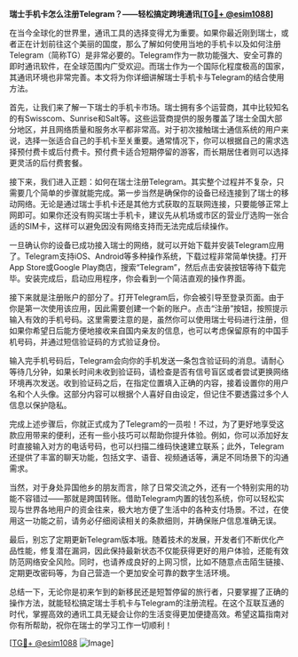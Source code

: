 **瑞士手机卡怎么注册Telegram？——轻松搞定跨境通讯[[TG💪+ @esim1088](https://t.me/s/esim1088)]**

在当今全球化的世界里，通讯工具的选择变得尤为重要。如果你最近刚到瑞士，或者正在计划前往这个美丽的国度，那么了解如何使用当地的手机卡以及如何注册Telegram（简称TG）是非常必要的。Telegram作为一款功能强大、安全可靠的即时通讯软件，在全球范围内广受欢迎。而瑞士作为一个国际化程度极高的国家，其通讯环境也非常完善。本文将为你详细讲解瑞士手机卡与Telegram的结合使用方法。

首先，让我们来了解一下瑞士的手机卡市场。瑞士拥有多个运营商，其中比较知名的有Swisscom、Sunrise和Salt等。这些运营商提供的服务覆盖了瑞士全国大部分地区，并且网络质量和服务水平都非常高。对于初次接触瑞士通信系统的用户来说，选择一张适合自己的手机卡至关重要。通常情况下，你可以根据自己的需求选择预付费卡或后付费卡。预付费卡适合短期停留的游客，而长期居住者则可以选择更灵活的后付费套餐。

接下来，我们进入正题：如何在瑞士注册Telegram。其实整个过程并不复杂，只需要几个简单的步骤就能完成。第一步当然是确保你的设备已经连接到了瑞士的移动网络。无论是通过瑞士手机卡还是其他方式获取的互联网连接，只要能够正常上网即可。如果你还没有购买瑞士手机卡，建议先从机场或市区的营业厅选购一张合适的SIM卡，这样可以避免因没有网络支持而无法完成后续操作。

一旦确认你的设备已成功接入瑞士的网络，就可以开始下载并安装Telegram应用了。Telegram支持iOS、Android等多种操作系统，下载过程非常简单快捷。打开App Store或Google Play商店，搜索“Telegram”，然后点击安装按钮等待下载完毕。安装完成后，启动应用程序，你会看到一个简洁直观的操作界面。

接下来就是注册账户的部分了。打开Telegram后，你会被引导至登录页面。由于你是第一次使用该应用，因此需要创建一个新的账户。点击“注册”按钮，按照提示输入有效的手机号码。这里需要注意的是，虽然你可以使用瑞士号码进行注册，但如果你希望日后能方便地接收来自国内亲友的信息，也可以考虑保留原有的中国手机号码，并通过短信验证码的方式验证身份。

输入完手机号码后，Telegram会向你的手机发送一条包含验证码的消息。请耐心等待几分钟，如果长时间未收到验证码，请检查是否有信号盲区或者尝试更换网络环境再次发送。收到验证码之后，在指定位置填入正确的内容，接着设置你的用户名和个人头像。这部分内容可以根据个人喜好自由设定，但记住不要透露过多个人信息以保护隐私。

完成上述步骤后，你就正式成为了Telegram的一员啦！不过，为了更好地享受这款应用带来的便利，还有一些小技巧可以帮助你提升体验。例如，你可以添加好友时直接输入对方的电话号码，也可以扫描二维码快速建立联系；此外，Telegram还提供了丰富的聊天功能，包括文字、语音、视频通话等，满足不同场景下的沟通需求。

当然，对于身处异国他乡的朋友而言，除了日常交流之外，还有一个特别实用的功能不容错过——那就是跨国转账。借助Telegram内置的钱包系统，你可以轻松实现与世界各地用户的资金往来，极大地方便了生活中的各种支付场景。不过，在使用这一功能之前，请务必仔细阅读相关的条款细则，并确保账户信息准确无误。

最后，别忘了定期更新Telegram版本哦。随着技术的发展，开发者们不断优化产品性能，修复潜在漏洞，因此保持最新状态不仅能获得更好的用户体验，还能有效防范网络安全风险。同时，也请养成良好的上网习惯，比如不随意点击陌生链接、定期更改密码等，为自己营造一个更加安全可靠的数字生活环境。

总结一下，无论你是初来乍到的新移民还是短暂停留的旅行者，只要掌握了正确的操作方法，就能轻松搞定瑞士手机卡与Telegram的注册流程。在这个互联互通的时代，掌握高效的通讯工具无疑会让你的生活变得更加便捷高效。希望这篇指南对你有所帮助，祝你在瑞士的学习工作一切顺利！

[[TG💪+ @esim1088](https://t.me/s/esim1088) ![Image](https://i.postimg.cc/4NQfJmqS/Snipaste-2025-05-13-00-14-12.png)]
